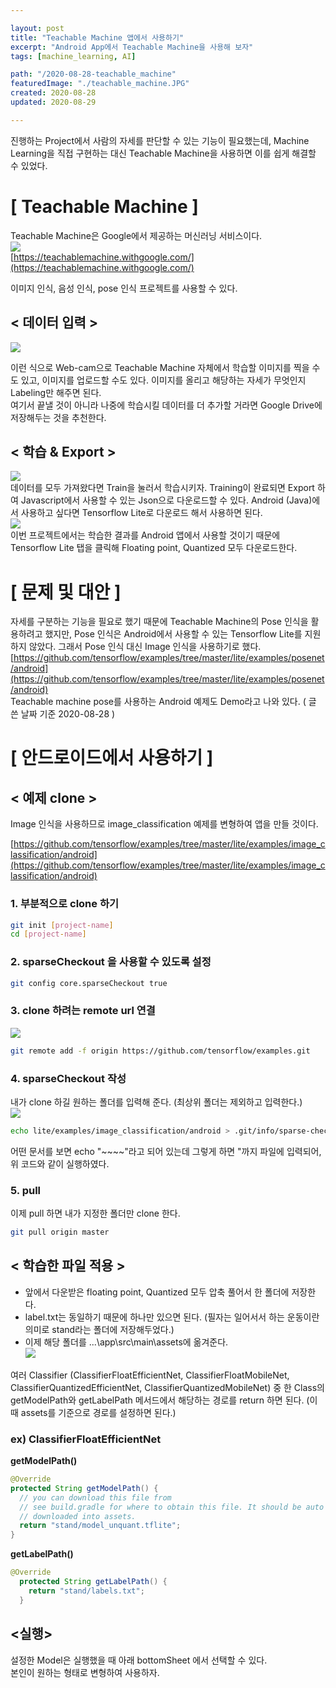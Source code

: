 ```yaml
---

layout: post
title: "Teachable Machine 앱에서 사용하기"
excerpt: "Android App에서 Teachable Machine을 사용해 보자"
tags: [machine_learning, AI]

path: "/2020-08-28-teachable_machine"
featuredImage: "./teachable_machine.JPG"
created: 2020-08-28
updated: 2020-08-29

---
```

진행하는 Project에서 사람의 자세를 판단할 수 있는 기능이 필요했는데, Machine Learning을 직접 구현하는 대신 Teachable Machine을 사용하면 이를 쉽게 해결할 수 있었다. 

# \[ Teachable Machine \]  
Teachable Machine은 Google에서 제공하는 머신러닝 서비스이다.  
![](teachable_machine.JPG)  
[https://teachablemachine.withgoogle.com/](https://teachablemachine.withgoogle.com/)

이미지 인식, 음성 인식, pose 인식 프로젝트를 사용할 수 있다.  

## < 데이터 입력 >  
![](upload.JPG)  

이런 식으로 Web-cam으로 Teachable Machine 자체에서 학습할 이미지를 찍을 수도 있고, 이미지를 업로드할 수도 있다.  이미지를 올리고 해당하는 자세가 무엇인지 Labeling만 해주면 된다.  
여기서 끝낼 것이 아니라 나중에 학습시킬 데이터를 더 추가할 거라면 Google Drive에 저장해두는 것을 추천한다.  

## < 학습 & Export >  
![](training.JPG)  
데이터를 모두 가져왔다면 Train을 눌러서 학습시키자. Training이 완료되면 Export 하여 Javascript에서 사용할 수 있는 Json으로 다운로드할 수 있다. Android (Java)에서 사용하고 싶다면 Tensorflow Lite로 다운로드 해서 사용하면 된다.  
![](export.JPG)  
이번 프로젝트에서는 학습한 결과를 Android 앱에서 사용할 것이기 때문에 Tensorflow Lite 탭을 클릭해 Floating point, Quantized 모두 다운로드한다.  

# [ 문제 및 대안 ]
자세를 구분하는 기능을 필요로 했기 때문에 Teachable Machine의 Pose 인식을 활용하려고 했지만, Pose 인식은 Android에서 사용할 수 있는 Tensorflow Lite를 지원하지 않았다. 그래서 Pose 인식 대신 Image 인식을 사용하기로 했다.  
[https://github.com/tensorflow/examples/tree/master/lite/examples/posenet/android](https://github.com/tensorflow/examples/tree/master/lite/examples/posenet/android)  
Teachable machine pose를 사용하는 Android 예제도 Demo라고 나와 있다. ( 글 쓴 날짜 기준 2020-08-28 )  

# [ 안드로이드에서 사용하기 ]  

## < 예제 clone >  
Image 인식을 사용하므로 image_classification 예제를 변형하여 앱을 만들 것이다.  

[https://github.com/tensorflow/examples/tree/master/lite/examples/image_classification/android](https://github.com/tensorflow/examples/tree/master/lite/examples/image_classification/android)  

### 1. 부분적으로 clone 하기  

```bash
git init [project-name]
cd [project-name]
```

### 2. sparseCheckout 을 사용할 수 있도록 설정  

```bash
git config core.sparseCheckout true
```

### 3. clone 하려는 remote url 연결  
![](remote.JPG)  

```bash
git remote add -f origin https://github.com/tensorflow/examples.git
```

### 4. sparseCheckout 작성  

내가 clone 하길 원하는 폴더를 입력해 준다. (최상위 폴더는 제외하고 입력한다.)  
![](sparse_checkout.JPG)  
  
```bash
echo lite/examples/image_classification/android > .git/info/sparse-checkout
```

어떤 문서를 보면 echo "~~~~"라고 되어 있는데 그렇게 하면 "까지 파일에 입력되어, 위 코드와 같이 실행하였다.  

### 5. pull  

이제 pull 하면 내가 지정한 폴더만 clone 한다.  

```bash
git pull origin master
```

## < 학습한 파일 적용 >  

* 앞에서 다운받은 floating point, Quantized 모두 압축 풀어서 한 폴더에 저장한다.  
* label.txt는 동일하기 때문에 하나만 있으면 된다. (필자는 일어서서 하는 운동이란 의미로 stand라는 폴더에 저장해두었다.)  
* 이제 해당 폴더를 ...\app\src\main\assets에 옮겨준다.  
![](exported_data.JPG)  

여러 Classifier (ClassifierFloatEfficientNet, ClassifierFloatMobileNet, ClassifierQuantizedEfficientNet, ClassifierQuantizedMobileNet) 중 한 Class의 getModelPath와 getLabelPath 메서드에서 해당하는 경로를 return 하면 된다. (이때 assets를 기준으로 경로를 설정하면 된다.)  

### ex) ClassifierFloatEfficientNet  

**getModelPath()**  

```java
@Override
protected String getModelPath() {
  // you can download this file from
  // see build.gradle for where to obtain this file. It should be auto
  // downloaded into assets.
  return "stand/model_unquant.tflite";
}
```

**getLabelPath()**  

```java
@Override
  protected String getLabelPath() {
    return "stand/labels.txt";
  }
```

## <실행>  
설정한 Model은 실행했을 때 아래 bottomSheet 에서 선택할 수 있다.  
본인이 원하는 형태로 변형하여 사용하자.  